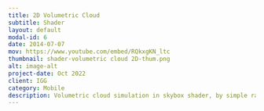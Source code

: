 ```yaml
---
title: 2D Volumetric Cloud
subtitle: Shader
layout: default
modal-id: 6
date: 2014-07-07
mov: https://www.youtube.com/embed/RQkxgKN_ltc
thumbnail: shader-volumetric cloud 2D-thum.png
alt: image-alt
project-date: Oct 2022
client: IGG
category: Mobile
description: Volumetric cloud simulation in skybox shader, by simple raymarching from thickness map.
---
```

